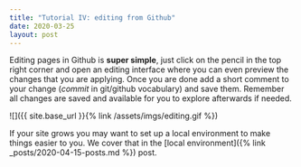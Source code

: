 ```yaml
---
title: "Tutorial IV: editing from Github"
date: 2020-03-25
layout: post
---
```


Editing pages in Github is **super simple**, just click on the pencil in the top right corner and open an editing interface where you can even preview the changes that you are applying. Once you are done add a short comment to your change (_commit_ in git/github vocabulary) and save them. Remember all changes are saved and available for you to explore afterwards if needed.

![]({{ site.base_url }}{% link /assets/imgs/editing.gif %})

If your site grows you may want to set up a local environment to make things easier to you. We cover that in the [local environment]({% link _posts/2020-04-15-posts.md %}) post.